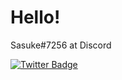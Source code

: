 # Hello!

Sasuke#7256 at Discord

[![Twitter Badge](https://i.imgur.com/jiv9qMe.png)](https://twitter.com/sasukesz)
